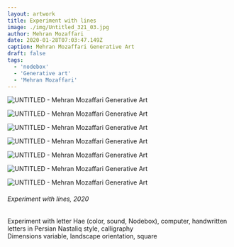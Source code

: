 ```yaml
---
layout: artwork
title: Experiment with lines
image: ./img/Untitled_321_03.jpg
author: Mehran Mozaffari
date: 2020-01-28T07:03:47.149Z
caption: Mehran Mozaffari Generative Art
draft: false
tags:
  - 'nodebox'
  - 'Generative art'
  - 'Mehran Mozaffari'
---
```


![UNTITLED - Mehran Mozaffari Generative Art](./img/Untitled_321_01.jpg)

![UNTITLED - Mehran Mozaffari Generative Art](./img/Untitled_321_02.jpg)

![UNTITLED - Mehran Mozaffari Generative Art](./img/Untitled_321_03.jpg)

![UNTITLED - Mehran Mozaffari Generative Art](./img/Untitled_321_04.jpg)

![UNTITLED - Mehran Mozaffari Generative Art](./img/Untitled_321_06.jpg)

![UNTITLED - Mehran Mozaffari Generative Art](./img/Untitled_321_07.jpg)

![UNTITLED - Mehran Mozaffari Generative Art](./img/Untitled_321_08.jpg) 


###### Experiment with lines, 2020

Experiment with letter Hae (color, sound, Nodebox), computer, handwritten letters in Persian Nastaliq style, calligraphy <br>
Dimensions variable, landscape orientation, square
